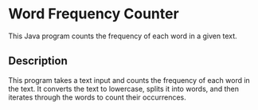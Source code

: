 # Word Frequency Counter

This Java program counts the frequency of each word in a given text.

## Description

This program takes a text input and counts the frequency of each word in the text. It converts the text to lowercase, 
splits it into words, and then iterates through the words to count their occurrences.


 
